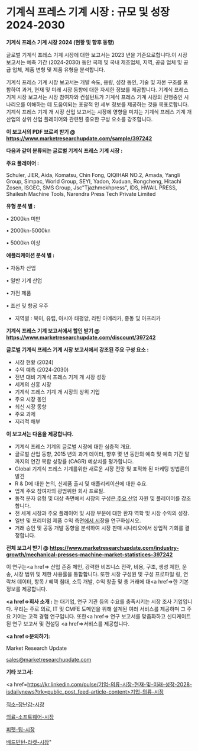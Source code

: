 # 기계식 프레스 기계 시장 : 규모 및 성장 2024-2030

<strong>기계식 프레스 기계 시장 2024 (현황 및 향후 동향)</strong>

글로벌 기계식 프레스 기계 시장에 대한 보고서는 2023 년을 기준으로합니다.이 시장 보고서는 예측 기간 (2024-2030) 동안 국제 및 국내 제조업체, 지역, 공급 업체 및 공급 업체, 제품 변형 및 제품 유형을 분석합니다.

기계식 프레스 기계 시장 보고서는 개발 속도, 용량, 성장 동인, 기술 및 자본 구조를 포함하여 과거, 현재 및 미래 시장 동향에 대한 자세한 정보를 제공합니다. 기계식 프레스 기계 시장 보고서는 시장 참여자와 컨설턴트가 기계식 프레스 기계 시장의 진행중인 시나리오를 이해하는 데 도움이되는 포괄적 인 세부 정보를 제공하는 것을 목표로합니다. 기계식 프레스 기계 개 시장 산업 보고서는 시장에 영향을 미치는 기계식 프레스 기계 개 산업의 상위 산업 플레이어와 관련된 중요한 구성 요소를 강조합니다.



<strong>이 보고서의 PDF 브로셔 받기 @ <a href=https://www.marketresearchupdate.com/sample/397242>https://www.marketresearchupdate.com/sample/397242</a></strong>



<strong>다음과 같이 분류되는 글로벌 기계식 프레스 기계 시장 :</strong>



<strong>주요 플레이어 :</strong>

Schuler, JIER, Aida, Komatsu, Chin Fong, QIQIHAR NO.2, Amada, Yangli Group, Simpac, World Group, SEYI, Yadon, Xuduan, Rongcheng, Hitachi Zosen, ISGEC, SMS Group, Jsc&#34;Tjazhmekhpress&#34;, IDS, HWAIL PRESS, Shailesh Machine Tools, Narendra Press Tech Private Limited



<strong>유형 분석 별 :</strong>

• 2000kn 미만

• 2000kn-5000kn

• 5000kn 이상



<strong>애플리케이션 분석 별 :</strong>

• 자동차 산업

• 일반 기계 산업

• 가전 ​​제품

• 조선 및 항공 우주

<ul>
  <li>지역별 : 북미, 유럽, 아시아 태평양, 라틴 아메리카, 중동 및 아프리카</li>
</ul>


<strong>기계식 프레스 기계 보고서에서 할인 받기 @ <a href=https://www.marketresearchupdate.com/discount/397242>https://www.marketresearchupdate.com/discount/397242</a></strong>



<strong>글로벌 기계식 프레스 기계 시장 보고서에서 강조된 주요 구성 요소 :</strong>
<ul>
  <li>시장 현황 (2024)</li>
  <li>수익 예측 (2024-2030)</li>
  <li>전년 대비 기계식 프레스 기계 개 시장 성장</li>
  <li>세계의 신흥 시장</li>
  <li>기계식 프레스 기계 개 시장의 상위 기업</li>
  <li>주요 시장 동인</li>
  <li>최신 시장 동향</li>
  <li>주요 과제</li>
  <li>지리적 해부</li>
</ul>


<strong>이 보고서는 다음을 제공합니다.</strong>
<ul>
  <li>기계식 프레스 기계의 글로벌 시장에 대한 심층적 개요.</li>
  <li>글로벌 산업 동향, 2015 년의 과거 데이터, 향후 몇 년 동안의 예측 및 예측 기간 말까지의 연간 복합 성장률 (CAGR) 예상치를 평가합니다.</li>
  <li>Global 기계식 프레스 기계를위한 새로운 시장 전망 및 표적화 된 마케팅 방법론의 발견</li>
  <li>R &amp; D에 대한 논의, 신제품 출시 및 애플리케이션에 대한 수요.</li>
  <li>업계 주요 참여자의 광범위한 회사 프로필.</li>
  <li>동적 분자 유형 및 대상 측면에서 시장의 구성은<a href=> 주요 산</a>업 자원 및 플레이어를 강조합니다.</li>
  <li>전 세계 시장과 주요 플레이어 및 시장 부문에 대한 환자 역학 및 시장 수익의 성장.</li>
  <li>일반 및 프리미엄 제품 수익 측면<a href=>에서 시</a>장을 연구하십시오.</li>
  <li>거래 승인 및 공동 개발 동향을 분석하여 시장 판매 시나리오에서 상업적 기회를 결정합니다.</li>
</ul>



<strong>전체 보고서 받기 @ <a href=https://www.marketresearchupdate.com/industry-growth/mechanical-presses-machine-market-statistices-397242>https://www.marketresearchupdate.com/industry-growth/mechanical-presses-machine-market-statistices-397242</a></strong>

이 연구는<a href=> 산업 존중</a> 체인, 강력한 비즈니스 전략, 비용, 구조, 생성 제한, 운송, 시장 범위 및 제한 사용률을 통합합니다. 또한 시장 구성원 및 구성 프로파일 링, 연락처 데이터, 항목 / 혜택 침대, 소득 개발, 수익 창출 및 총 거래에 대<a href=>한 기본 </a>정보를 제공합니다.



<strong><a href=>회사 소</a>개 :</strong>
는 대기업, 연구 기관 등의 수요를 충족시키는 시장 조사 기업입니다. 우리는 주로 의료, IT 및 CMFE 도메인을 위해 설계된 여러 서비스를 제공하며 그 주요 기여는 고객 경험 연구입니다. 또한<a href=> 연구 보</a>고서를 맞춤화하고 신디케이트 된 연구 보고서 및 컨설팅 <a href=>서비스</a>를 제공합니다.



<strong><a href=>문의하기:</a></strong>

Market Research Update

sales@marketresearchupdate.com



<strong>기타 보고서:</strong>

<a href=https://kr.linkedin.com/pulse/기업-의류-시장-현재-및-미래-성장-2028-isdailynews?trk=public_post_feed-article-content>기업-의류-시장</a>

<a href=https://www.linkedin.com/pulse/직소-장난감-시장-현재-및-미래-성장-2029-survey-savvy-insights-360-analysis/>직소-장난감-시장</a>

<a href=https://www.linkedin.com/pulse/의료-소프트웨어-시장-동향-및-성장-전망-trendsetters-talk-360-analysis-pjbuf/>의료-소프트웨어-시장</a>

<a href=https://www.linkedin.com/pulse/피펫-팁-시장-동향-및-성장-전망-market-matrix-musings-analysis-44kof/>피펫-팁-시장</a>

<a href=https://www.linkedin.com/pulse/배드민턴-라켓-시장-진입-전략-및-위험-평가2030년-market-matrix-musings-analysis-pxujf/>배드민턴-라켓-시장</a>"
